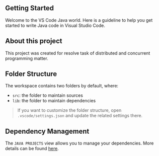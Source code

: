 ## Getting Started

Welcome to the VS Code Java world. Here is a guideline to help you get started to write Java code in Visual Studio Code.

## About this project 

This project was created for resolve task of distributed and concurrent programming matter.

## Folder Structure

The workspace contains two folders by default, where:

- `src`: the folder to maintain sources
- `lib`: the folder to maintain dependencies

> If you want to customize the folder structure, open `.vscode/settings.json` and update the related settings there.

## Dependency Management

The `JAVA PROJECTS` view allows you to manage your dependencies. More details can be found [here](https://github.com/microsoft/vscode-java-dependency#manage-dependencies).
